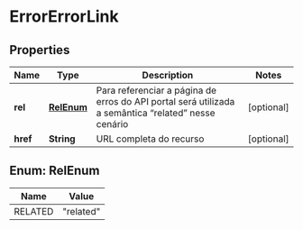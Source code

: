 
# ErrorErrorLink

## Properties
Name | Type | Description | Notes
------------ | ------------- | ------------- | -------------
**rel** | [**RelEnum**](#RelEnum) | Para referenciar a página de erros do API portal será utilizada a semântica “related” nesse cenário |  [optional]
**href** | **String** | URL completa do recurso |  [optional]


<a name="RelEnum"></a>
## Enum: RelEnum
Name | Value
---- | -----
RELATED | &quot;related&quot;



